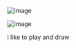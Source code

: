 ![image]([https://github.com/user-attachments/assets/1e07cd69-617c-4957-8af5-d2dccd8701fc](https://files.catbox.moe/aiprxx.png))





![image]([https://github.com/user-attachments/assets/c6f429a4-4e3f-4366-99ab-d4e58d4d15ef](https://files.catbox.moe/aiprxx.png))


i like to play and draw
